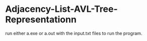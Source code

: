 # Adjacency-List-AVL-Tree-Representationn
run either a.exe or a.out with the input.txt files to run the program.
